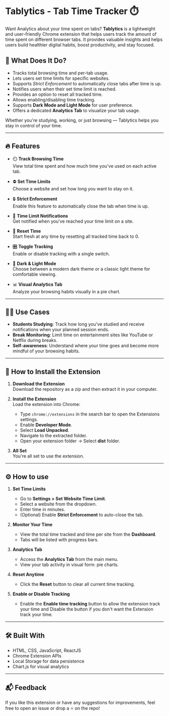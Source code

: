 # Tablytics - Tab Time Tracker ⏱️

Want Analytics about your time spent on tabs?  **Tablytics** is a lightweight and user-friendly Chrome extension that helps users track the amount of time spent on different browser tabs. It provides valuable insights and helps users build healthier digital habits, boost productivity, and stay focused.

## 🚀 What Does It Do?

- Tracks total browsing time and per-tab usage.
- Lets users set time limits for specific websites.
- Supports *Strict Enforcement* to automatically close tabs after time is up.
- Notifies users when their set time limit is reached.
- Provides an option to reset all tracked time.
- Allows enabling/disabling time tracking.
- Supports **Dark Mode and Light Mode** for user preference.
- Offers a dedicated **Analytics Tab** to visualize your tab usage.

Whether you're studying, working, or just browsing — Tablytics helps you stay in control of your time.

---

## 🔥 Features

- ⏲️ **Track Browsing Time**  
  View total time spent and how much time you've used on each active tab.

- ⛔ **Set Time Limits**  
  Choose a website and set how long you want to stay on it.

- 🔒 **Strict Enforcement**  
  Enable this feature to automatically close the tab when time is up.

- 🔔 **Time Limit Notifications**  
  Get notified when you've reached your time limit on a site.

- 🔁 **Reset Time**  
  Start fresh at any time by resetting all tracked time back to 0.

- 🎛️ **Toggle Tracking**  
  Enable or disable tracking with a single switch.

- 🌙 **Dark & Light Mode**  
  Choose between a modern dark theme or a classic light theme for comfortable viewing.

- 📊 **Visual Analytics Tab**  
  Analyze your browsing habits visually in a pie chart.  

---

## 🧑‍🏫 Use Cases

- **Students Studying**: Track how long you’ve studied and receive notifications when your planned session ends.
- **Break Monitoring**: Limit time on entertainment sites like YouTube or Netflix during breaks.
- **Self-awareness**: Understand where your time goes and become more mindful of your browsing habits.

---

## 📂 How to Install the Extension

1. **Download the Extension**  
   Download the repository as a zip and then extract it in your computer.

2. **Install the Extension**  
   Load the extension into Chrome:
   - Type `chrome://extensions` in the search bar to open the Extensions settings.
   - Enable **Developer Mode**.
   - Select **Load Unpacked**.
   - Navigate to the extracted folder.
   - Open your extension folder → Select **dist** folder.

2. **All Set**  
   You're all set to use the extension.
   
---

## ⚙️ How to use

1. **Set Time Limits**  
   - Go to **Settings > Set Website Time Limit**.
   - Select a website from the dropdown.
   - Enter time in minutes.
   - (Optional) Enable **Strict Enforcement** to auto-close the tab.

2. **Monitor Your Time**  
   - View the total time tracked and time per site from the **Dashboard**.
   - Tabs will be listed with progress bars.

3. **Analytics Tab**  
   - Access the **Analytics Tab** from the main menu.
   - View your tab activity in visual form: pie charts.
     
4. **Reset Anytime**  
   - Click the **Reset** button to clear all current time tracking.
 
5. **Enable or Disable Tracking**  
   - Enable the **Enable time tracking** button to allow the extension track your time and Disable the button if you don't want the Extension track your time.

---

## 🛠️ Built With

- HTML, CSS, JavaScript, ReactJS
- Chrome Extension APIs
- Local Storage for data persistence
- Chart.js for visual analytics

---

## 📬 Feedback

If you like this extension or have any suggestions for improvements, feel free to open an issue or drop a ⭐ on the repo!
